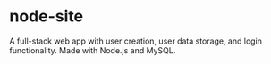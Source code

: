# node-site
A full-stack web app with user creation, user data storage, and login functionality. Made with Node.js and MySQL.

